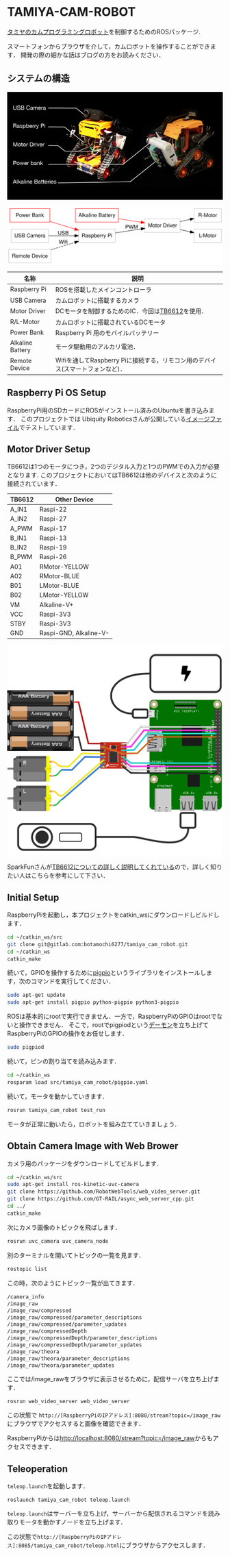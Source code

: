 # TAMIYA-CAM-ROBOT

[タミヤのカムプログラミングロボット](https://tamiyashop.jp/shop/g/g70227/)を制御するためのROSパッケージ.

スマートフォンからブラウザを介して，カムロボットを操作することができます．
開発の際の細かな話はブログの方をお読みください．

## システムの構造

![](img/structure.png)

![Electric Structure](img/tamiya_control.svg)

| 名称 | 説明                                                                                   | 
|--------------------------------------|--------------------------------------------------------|
| Raspberry Pi | ROSを搭載したメインコントローラ                                                |    
| USB Camera  |カムロボットに搭載するカメラ                                                     |    
| Motor Driver |DCモータを制御するためのIC．今回は[TB6612](https//www.switch-science.com/catalog/3586/)を使用．                                 |  
| R/L-Motor |カムロボットに搭載されているDCモータ                                               |                                               
| Power Bank|  Raspberry Pi 用のモバイルバッテリー                                                   |                                            
| Alkaline Battery  |モータ駆動用のアルカリ電池．                                               |                                              
| Remote Device |Wifiを通してRaspberry Piに接続する，リモコン用のデバイス(スマートフォンなど)． |                                                 

## Raspberry Pi OS Setup 

RaspberryPi用のSDカードにROSがインストール済みのUbuntuを書き込みます．
このプロジェクトでは
Ubiquity Roboticsさんが公開している[イメージファイル](https://downloads.ubiquityrobotics.com/)でテストしています．

## Motor Driver Setup

TB6612は1つのモータにつき，2つのデジタル入力と1つのPWMでの入力が必要となります. 
このプロジェクトにおいてはTB6612は他のデバイスと次のように接続されています．

| TB6612 | Other Device           |
|--------|------------------------|
| A_IN1  | Raspi-22               |
| A_IN2  | Raspi-27               |
| A_PWM  | Raspi-17               |
| B_IN1  | Raspi-13               |
| B_IN2  | Raspi-19               |
| B_PWM  | Raspi-26               |
| A01    | RMotor-YELLOW          |
| A02    | RMotor-BLUE            |
| B01    | LMotor-BLUE            |
| B02    | LMotor-YELLOW          |
| VM     | Alkaline-V+            |
| VCC    | Raspi-3V3              |
| STBY   | Raspi-3V3              |
| GND    | Raspi-GND, Alkaline-V- |

![](img/raspi_motor_bb.png)

SparkFunさんが[TB6612についての詳しく説明してくれている](https://learn.sparkfun.com/tutorials/tb6612fng-hookup-guide?_ga=2.166866110.1201478622.1514266488-1757053215.1500608008)ので，詳しく知りたい人はこちらを参考にして下さい．

## Initial Setup  

RaspberryPiを起動し，本プロジェクトをcatkin_wsにダウンロードしビルドします．

```bash
cd ~/catkin_ws/src
git clone git@gitlab.com:botamochi6277/tamiya_cam_robot.git
cd ~/catkin_ws
catkin_make
```

続いて，GPIOを操作するために[pigpio](http://abyz.me.uk/rpi/pigpio/)というライブラリをインストールします，次のコマンドを実行してください．

```bash
sudo apt-get update
sudo apt-get install pigpio python-pigpio python3-pigpio
```

ROSは基本的にrootで実行できません．一方で，RaspberryPiのGPIOはrootでないと操作できません．
そこで，rootでpigpiodという[デーモン](https://ja.wikipedia.org/wiki/%E3%83%87%E3%83%BC%E3%83%A2%E3%83%B3_(%E3%82%BD%E3%83%95%E3%83%88%E3%82%A6%E3%82%A7%E3%82%A2))を立ち上げてRaspberryPiのGPIOの操作をお任せします．

```bash
sudo pigpiod
```

続いて，ピンの割り当てを読み込みます．
```bash
cd ~/catkin_ws
rosparam load src/tamiya_cam_robot/pigpio.yaml
```

続いて，モータを動かしていきます．

```bash
rosrun tamiya_cam_robot test_run
```

モータが正常に動いたら，ロボットを組み立てていきましょう．

## Obtain Camera Image with Web Brower

カメラ用のパッケージをダウンロードしてビルドします．

```bash
cd ~/catkin_ws/src
sudo apt-get install ros-kinetic-uvc-camera
git clone https://github.com/RobotWebTools/web_video_server.git
git clone https://github.com/GT-RAIL/async_web_server_cpp.git
cd ../
catkin_make
```

次にカメラ画像のトピックを飛ばします．

```bash
rosrun uvc_camera uvc_camera_node
```

別のターミナルを開いてトピックの一覧を見ます．

```bash
rostopic list
```

この時，次のようにトピック一覧が出てきます．
```
/camera_info
/image_raw
/image_raw/compressed
/image_raw/compressed/parameter_descriptions
/image_raw/compressed/parameter_updates
/image_raw/compressedDepth
/image_raw/compressedDepth/parameter_descriptions
/image_raw/compressedDepth/parameter_updates
/image_raw/theora
/image_raw/theora/parameter_descriptions
/image_raw/theora/parameter_updates
```

ここでは/image_rawをブラウザに表示させるために，配信サーバを立ち上げます．

```bash
rosrun web_video_server web_video_server
```

この状態で
`http://[RaspberryPiのIPアドレス]:8080/stream?topic=/image_raw`にブラウザでアクセスすると画像を確認できます．

RaspberryPiからは[http://localhost:8080/stream?topic=/image_raw](http://localhost:8080/stream?topic=/image_raw)からもアクセスできます．

## Teleoperation

`teleop.launch`を起動します．

```
roslaunch tamiya_cam_robot teleop.launch
```

`teleop.launch`はサーバーを立ち上げ，サーバーから配信されるコマンドを読み取りモータを動かすノードを立ち上げます．


この状態で`http://[RaspberryPiのIPアドレス]:8085/tamiya_cam_robot/teleop.html`にブラウザからアクセスします．


